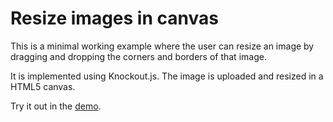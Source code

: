 # Resize images in canvas
This is a minimal working example where the user can resize an image by dragging and dropping the corners and borders of that image.

It is implemented using Knockout.js. The image is uploaded and resized in a HTML5 canvas.

Try it out in the [demo](https://katharinaxeniakufieta.github.io/resizeImage/).
